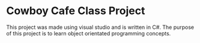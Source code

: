 # Cowboy Cafe Class Project
This project was made using visual studio and is written in C#. The purpose of this project is to learn object orientated programming concepts. 
